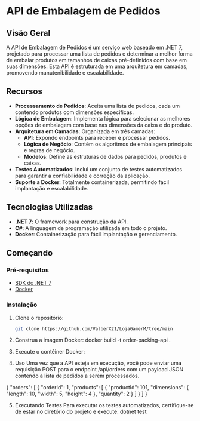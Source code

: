 # API de Embalagem de Pedidos

## Visão Geral

A API de Embalagem de Pedidos é um serviço web baseado em .NET 7, projetado para processar uma lista de pedidos e determinar a melhor forma de embalar produtos em tamanhos de caixas pré-definidos com base em suas dimensões. Esta API é estruturada em uma arquitetura em camadas, promovendo manutenibilidade e escalabilidade.

## Recursos

- **Processamento de Pedidos**: Aceita uma lista de pedidos, cada um contendo produtos com dimensões específicas.
- **Lógica de Embalagem**: Implementa lógica para selecionar as melhores opções de embalagem com base nas dimensões da caixa e do produto.
- **Arquitetura em Camadas**: Organizada em três camadas:
  - **API**: Expondo endpoints para receber e processar pedidos.
  - **Lógica de Negócio**: Contém os algoritmos de embalagem principais e regras de negócio.
  - **Modelos**: Define as estruturas de dados para pedidos, produtos e caixas.
- **Testes Automatizados**: Inclui um conjunto de testes automatizados para garantir a confiabilidade e correção da aplicação.
- **Suporte a Docker**: Totalmente containerizada, permitindo fácil implantação e escalabilidade.

## Tecnologias Utilizadas

- **.NET 7**: O framework para construção da API.
- **C#**: A linguagem de programação utilizada em todo o projeto.
- **Docker**: Containerização para fácil implantação e gerenciamento.

## Começando

### Pré-requisitos

- [SDK do .NET 7](https://dotnet.microsoft.com/download/dotnet/7.0)
- [Docker](https://www.docker.com/get-started)

### Instalação

1. Clone o repositório:
   ```bash
   git clone https://github.com/ValberX21/LojaGamerM/tree/main
2. Construa a imagem Docker:
    docker build -t order-packing-api .

3. Execute o contêiner Docker:

4. Uso
Uma vez que a API esteja em execução, você pode enviar uma requisição POST para o endpoint /api/orders com um payload JSON contendo a lista de pedidos a serem processados.

{
  "orders": [
    {
      "orderId": 1,
      "products": [
        {
          "productId": 101,
          "dimensions": {
            "length": 10,
            "width": 5,
            "height": 4
          },
          "quantity": 2
        }
      ]
    }
  ]
}

5. Executando Testes
Para executar os testes automatizados, certifique-se de estar no diretório do projeto e execute:
dotnet test

    
